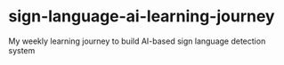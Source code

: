 # sign-language-ai-learning-journey
My weekly learning journey to build AI-based sign language detection system
